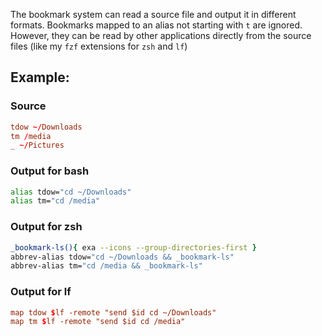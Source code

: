 
The bookmark system can read a source file and output it in different formats.
Bookmarks mapped to an alias not starting with `t` are ignored. However, they
can be read by other applications directly from the source files (like my
`fzf` extensions for `zsh` and `lf`)

## Example:

### Source

```conf
tdow ~/Downloads
tm /media
_ ~/Pictures
```

### Output for bash

```bash
alias tdow="cd ~/Downloads"
alias tm="cd /media"
```

### Output for zsh

```zsh
_bookmark-ls(){ exa --icons --group-directories-first }
abbrev-alias tdow="cd ~/Downloads && _bookmark-ls"
abbrev-alias tm="cd /media && _bookmark-ls"
```

### Output for lf
```conf
map tdow $lf -remote "send $id cd ~/Downloads"
map tm $lf -remote "send $id cd /media"
```

